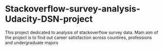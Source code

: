 # Stackoverflow-survey-analysis-Udacity-DSN-project
This project dedicated to analysis of stackoverflow survey data. Main aim of the project is to find out career satisfaction across countires, professions and undergraduate majors
